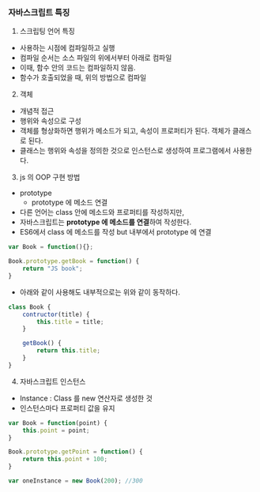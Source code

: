 ### 자바스크립트 특징

1.  스크립팅 언어 특징
- 사용하는 시점에 컴파일하고 실행
- 컴파일 순서는 소스 파일의 위에서부터 아래로 컴파일
- 이때, 함수 안의 코드는 컴파일하지 않음.
- 함수가 호출되었을 때, 위의 방법으로 컴파일
 
2. 객체
- 개념적 접근
- 행위와 속성으로 구성
- 객체를 형상화하면 행위가 메소드가 되고, 속성이 프로퍼티가 된다. 객체가 클래스로 된다.
- 클래스는 행위와 속성을 정의한 것으로 인스턴스로 생성하여 프로그램에서 사용한다.

3. js 의 OOP 구현 방법
- prototype
    - prototype 에 메소드 연결
- 다른 언어는 class 안에 메소드와 프로퍼티를 작성하지만,
- 자바스크립트는 **prototype 에 메소드를 연결**하여 작성한다.
- ES6에서 class 에 메소드를 작성 but 내부에서 prototype 에 연결

```javascript
var Book = function(){};

Book.prototype.getBook = function() {
    return "JS book";
}
```
- 아래와 같이 사용해도 내부적으로는 위와 같이 동작하다.
```javascript
class Book {
    contructor(title) {
        this.title = title;
    }

    getBook() {
        return this.title;
    }
}
```

4. 자바스크립트 인스턴스
- Instance : Class 를 new 연산자로 생성한 것
- 인스턴스마다 프로퍼티 값을 유지
```javascript
var Book = function(point) {
    this.point = point;
}

Book.prototype.getPoint = function() {
    return this.point + 100;
}

var oneInstance = new Book(200); //300
```